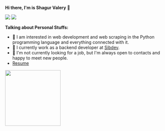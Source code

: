 **Hi there, I'm is Shagur Valery** 👋 

![](https://img.shields.io/badge/Gmail-vshagur%40gmail.com-red)
![](https://img.shields.io/badge/telegram-%40ValeriyShagur-blue)

**Talking about Personal Stuffs:**

- 👀 I am interested in web development and web scraping in the Python programming language and everything connected with it.
- 🌱 I currently work as a backend developer at [Sibdev](https://sibdev.pro/).
- 🤝 I'm not currently looking for a job, but I'm always open to contacts and happy to meet new people.
- [Resume](https://github.com/vshagur/vshagur/blob/main/resume_python_2021.pdf)


<img height="180em" src="https://github-readme-stats.vercel.app/api?username=vshagur&show_icons=true&hide_border=true&&count_private=true&include_all_commits=true" />

<!---
vshagur/vshagur is a ✨ special ✨ repository because its `README.md` (this file) appears on your GitHub profile.
You can click the Preview link to take a look at your changes.
--->
